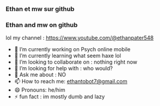
### Ethan et mw sur github 
### Ethan and mw on github

lol my channel : https://www.youtube.com/@ethanpater548

- 🔭 I’m currently working on Psych online mobile
- 🌱 I’m currently learning what seem haxe lol
- 👯 I’m looking to collaborate on : nothing right now
- 🤔 I’m looking for help with : who would?
- 💬 Ask me about : NO
- 📫 How to reach me: ethantobot7@gmail.com
- 😄 Pronouns: he/him
- ⚡ fun fact : im mostly dumb and lazy

